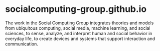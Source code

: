 # socialcomputing-group.github.io
The work in the Social Computing Group integrates theories and models from ubiquitous computing, social media, machine learning, and social sciences, to sense, analyze, and interpret human and social behavior in everyday life, to create devices and systems that support interaction and communication.

